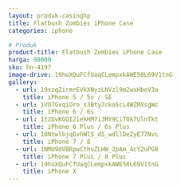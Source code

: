 ```yaml
---
layout: produk-casinghp
title: Flatbush Zombies iPhone Case
categories: iphone

# Produk
product-title: Flatbush Zombies iPhone Case
harga: 90000
sku: hn-4197
image-drive: 19hoXQuFCfUaqCLempxkAWE50L69V1tnG
gallery:
  - url: 19szqZirmrEVkXNyzLNVzl9m2wxHboV3a
    title: iPhone 5 / 5s / SE
  - url: 1VO7GxqiOro_s3Bty7cko5cL4WZMXsgWc
    title: iPhone 6 / 6s
  - url: 1t2DvKGOI2iekHM7iJMY9CiTOk7UlnTkt
    title: iPhone 6 Plus / 6s Plus
  - url: 18NtwlbjqGvhWlS_dS_wdllDeZyE77Nvc
    title: iPhone 7 / 8
  - url: 1NMU9dVBRpwCthvZLHW_2pAm_4cY2uPG8
    title: iPhone 7 Plus / 8 Plus
  - url: 19hoXQuFCfUaqCLempxkAWE50L69V1tnG
    title: iPhone X
---
```

